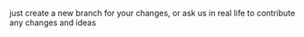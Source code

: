 just create a new branch for your changes, or ask us in real life to contribute any changes and ideas
